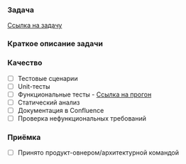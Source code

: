 ### Задача
[Ссылка на задачу]()

### Краткое описание задачи


### Качество
- [ ] Тестовые сценарии
- [ ] Unit-тесты
- [ ] Функциональные тесты - [Ссылка на прогон]()
- [ ] Статический анализ
- [ ] Документация в Confluence
- [ ] Проверка нефункциональных требований

### Приёмка
- [ ] Принято продукт-овнером/архитектурной командой
